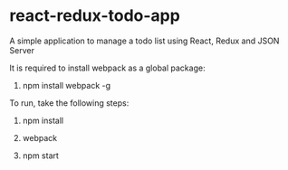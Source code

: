 # react-redux-todo-app
A simple application to manage a todo list using React, Redux and JSON Server

It is required to install webpack as a global package:

1. npm install webpack -g

To run, take the following steps:

1. npm install

2. webpack

3. npm start
